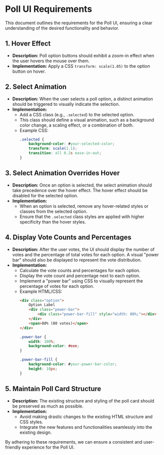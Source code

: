 # Poll UI Requirements

This document outlines the requirements for the Poll UI, ensuring a clear understanding of the desired functionality and behavior.

## 1. Hover Effect

*   **Description:** Poll option buttons should exhibit a zoom-in effect when the user hovers the mouse over them.
*   **Implementation:** Apply a CSS `transform: scale(1.05)` to the option button on hover.

## 2. Select Animation

*   **Description:** When the user selects a poll option, a distinct animation should be triggered to visually indicate the selection.
*   **Implementation:**
    *   Add a CSS class (e.g., `.selected`) to the selected option.
    *   This class should define a visual animation, such as a background color change, a scaling effect, or a combination of both.
    *   Example CSS:
        ```css
        .selected {
            background-color: #your-selected-color;
            transform: scale(1.1);
            transition: all 0.2s ease-in-out;
        }
        ```

## 3. Select Animation Overrides Hover

*   **Description:** Once an option is selected, the select animation should take precedence over the hover effect. The hover effect should be disabled for the selected option.
*   **Implementation:**
    *   When an option is selected, remove any hover-related styles or classes from the selected option.
    *   Ensure that the `.selected` class styles are applied with higher specificity than the hover styles.

## 4. Display Vote Counts and Percentages

*   **Description:** After the user votes, the UI should display the number of votes and the percentage of total votes for each option. A visual "power bar" should also be displayed to represent the vote distribution.
*   **Implementation:**
    *   Calculate the vote counts and percentages for each option.
    *   Display the vote count and percentage next to each option.
    *   Implement a "power bar" using CSS to visually represent the percentage of votes for each option.
    *   Example HTML/CSS:
        ```html
        <div class="option">
            Option Label
            <div class="power-bar">
                <div class="power-bar-fill" style="width: 80%;"></div>
            </div>
            <span>80% (80 votes)</span>
        </div>
        ```
        ```css
        .power-bar {
            width: 100%;
            background-color: #eee;
        }

        .power-bar-fill {
            background-color: #your-power-bar-color;
            height: 10px;
        }
        ```

## 5. Maintain Poll Card Structure

*   **Description:** The existing structure and styling of the poll card should be preserved as much as possible.
*   **Implementation:**
    *   Avoid making drastic changes to the existing HTML structure and CSS styles.
    *   Integrate the new features and functionalities seamlessly into the existing design.

By adhering to these requirements, we can ensure a consistent and user-friendly experience for the Poll UI.